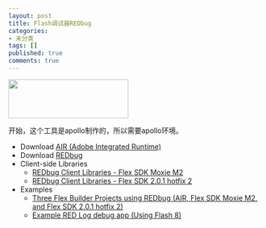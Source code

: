 ```yaml
---
layout: post
title: Flash调试器REDbug
categories:
- 未分类
tags: []
published: true
comments: true
---
```

<p><p>
<img src="/image.axd?picture=200710082.jpg" alt="" width="238" height="77" /> 
</p>
<p>
开始，这个工具是apollo制作的，所以需要apollo环境。 
</p>
<ul>
	<li>Download <a href="http://labs.adobe.com/downloads/air.html">AIR (Adobe Integrated Runtime)</a> </li>
	<li>Download <a href="http://www.realeyesmedia.com/redbug/inc/downloads/REDbugConsole_Beta_022.air">REDbug</a> </li>
	<li>Client-side Libraries <br />
	<ul>
		<li><a href="http://www.realeyesmedia.com/redbug/inc/downloads/REDbugClientLibraries_Beta1_SDK_MoxieM2.zip">REDbug Client Libraries - Flex SDK Moxie M2</a> </li>
		<li><a href="http://www.realeyesmedia.com/redbug/inc/downloads/REDbugClientLibraries_Beta1_SDK_201hf2.zip">REDbug Client Libraries - Flex SDK 2.0.1 hotfix 2</a> </li>
	</ul>
	</li>
	<li>Examples <br />
	<ul>
		<li><a href="http://www.realeyesmedia.com/redbug/inc/downloads/UsingREDbugExampleProjects_Beta1.zip">Three Flex Builder Projects using REDbug (AIR, Flex SDK Moxie M2, and Flex SDK 2.0.1 hotfix 2)</a> </li>
		<li><a href="http://www.realeyesmedia.com/redbug/inc/downloads/REDbug_Flash_8_RED_Log_Example_Beta_0.1.zip">Example RED Log debug app (Using Flash 8)</a> </li>
	</ul>
	</li>
</ul>
</p>
